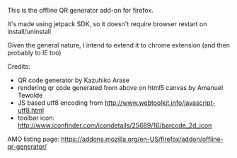 This is the offline QR generator add-on for firefox.

It's made using jetpack SDK, so it doesn't require browser restart on install/uninstall

Given the general nature, I intend to extend it to chrome extension (and then probably to IE too)

Credits:
* QR code generator by Kazuhiko Arase
* rendering qr code generated from above on html5 canvas by Amanuel Tewolde
* JS based utf8 encoding from http://www.webtoolkit.info/javascript-utf8.html
* toolbar icon: http://www.iconfinder.com/icondetails/25689/16/barcode_2d_icon

AMO listing page: https://addons.mozilla.org/en-US/firefox/addon/offline-qr-generator/
